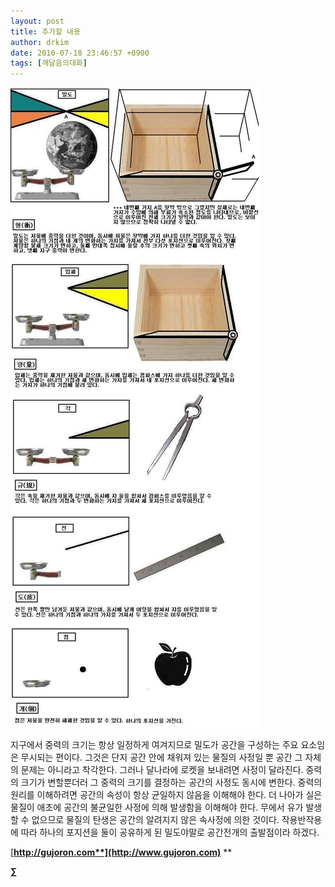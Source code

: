 ```yaml
---
layout: post
title: 추가할 내용
author: drkim
date: 2010-07-18 23:46:57 +0900
tags: [깨달음의대화]
---
```

![](/files/attach/images/198/004/105/17.JPG) 

  


지구에서 중력의 크기는 항상 일정하게 여겨지므로 밀도가 공간을 구성하는 주요 요소임은 무시되는 편이다. 그것은 단지 공간 안에 채워져 있는 물질의 사정일 뿐 공간 그 자체의 문제는 아니라고 착각한다. 그러나 달나라에 로켓을 보내려면 사정이 달라진다. 중력의 크기가 변할뿐더러 그 중력의 크기를 결정하는 공간의 사정도 동시에 변한다. 중력의 원리를 이해하려면 공간의 속성이 항상 균일하지 않음을 이해해야 한다. 더 나아가 실은 물질이 애초에 공간의 불균일한 사정에 의해 발생함을 이해해야 한다. 무에서 유가 발생할 수 없으므로 물질의 탄생은 공간의 알려지지 않은 속사정에 의한 것이다. 작용반작용에 따라 하나의 포지션을 둘이 공유하게 된 밀도야말로 공간전개의 출발점이라 하겠다.



[**http://gujoron.com**](http://www.gujoron.com)** 
**

**∑**